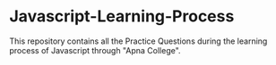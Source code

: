 # Javascript-Learning-Process
This repository contains all the Practice Questions during the learning process of Javascript through "Apna College".

